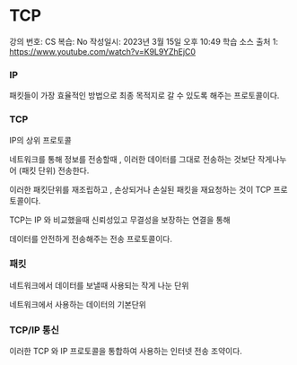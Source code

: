# TCP

강의 번호: CS
복습: No
작성일시: 2023년 3월 15일 오후 10:49
학습 소스 출처 1: https://www.youtube.com/watch?v=K9L9YZhEjC0

### IP

패킷들이 가장 효율적인 방법으로 최종 목적지로 갈 수 있도록 해주는 프로토콜이다.

### TCP

IP의 상위 프로토콜

네트워크를 통해 정보를 전송할때 ,  이러한 데이터를 그대로 전송하는 것보단 작게나누어 (패킷 단위) 전송한다.

이러한 패킷단위를 재조립하고 , 손상되거나 손실된 패킷을 재요청하는 것이 TCP 프로토콜이다.

TCP는 IP 와 비교했을때 신뢰성있고 무결성을 보장하는 연결을 통해

데이터를 안전하게 전송해주는 전송 프로토콜이다.

### 패킷

네트워크에서 데이터를 보낼때 사용되는 작게 나눈 단위

네트워크에서 사용하는 데이터의 기본단위

### TCP/IP 통신

이러한 TCP 와 IP 프로토콜을 통합하여 사용하는 인터넷 전송 조약이다.